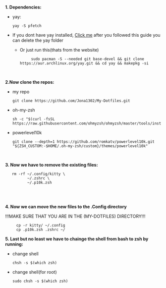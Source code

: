 **1. Dependencies:**
 
 - yay:

       yay -S pfetch
* If you dont have yay installed, [Click me](https://github.com/Jguer/yay) after you followed this guide you can delete the yay folder
  
  - Or just run this(thats from the website)
    
             sudo pacman -S --needed git base-devel && git clone https://aur.archlinux.org/yay.git && cd yay && makepkg -si

<br/>

**2.Now clone the repos:**

 - my repo
    
       git clone https://github.com/Jona1302/My-Dotfiles.git

- oh-my-zsh
     
      sh -c "$(curl -fsSL https://raw.githubusercontent.com/ohmyzsh/ohmyzsh/master/tools/install.sh)"
       
- powerlevel10k

      git clone --depth=1 https://github.com/romkatv/powerlevel10k.git "${ZSH_CUSTOM:-$HOME/.oh-my-zsh/custom}/themes/powerlevel10k"

<br>

**3. Now we have to remove the existing files:**

       rm -rf ~/.config/kitty \
              ~/.zshrc \
              ~/.p10k.zsh    
 
<br>
<br>

**4. Now we can move the new files to the .Config directory**

!!!MAKE SURE THAT YOU ARE IN THE (MY-DOTFILES) DIRECTORY!!!

         cp -r kitty/ ~/.config
         cp .p10k.zsh .zshrc ~/


**5. Last but no least we have to chainge the shell from bash to zsh by running:**

- change shell

      chsh -s $(which zsh)

- change shell(for root)

      sudo chsh -s $(which zsh)


